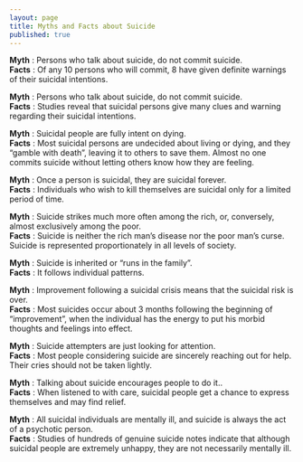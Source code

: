```yaml
---
layout: page
title: Myths and Facts about Suicide
published: true
---
```


**Myth** : Persons who talk about suicide, do not commit suicide.  
**Facts** : Of any 10 persons who will commit, 8 have given definite warnings of their suicidal intentions.

**Myth** : Persons who talk about suicide, do not commit suicide.  
**Facts** : Studies reveal that suicidal persons give many clues and warning regarding their suicidal intentions.

**Myth** : Suicidal people are fully intent on dying.  
**Facts** : Most suicidal persons are undecided about living or dying, and they “gamble with death”, leaving it to others to save them. Almost no one commits suicide without letting others know how they are feeling.  

**Myth** : Once a person is suicidal, they are suicidal forever.  
**Facts** : Individuals who wish to kill themselves are suicidal only for a  limited period of time.

**Myth** : Suicide strikes much more often among the rich, or,  conversely, almost exclusively among
the poor.  
**Facts** : Suicide is neither the rich man’s disease nor the poor man’s curse.
Suicide is represented proportionately in all levels of society.

**Myth** :  Suicide is inherited or “runs in the family”.  
**Facts** : It follows individual patterns.

**Myth** :  Improvement following a suicidal crisis means that the suicidal risk is over.  
**Facts** : Most suicides occur about 3 months following the beginning of “improvement”, when the individual has the energy to put his morbid thoughts and feelings into effect.

**Myth** : Suicide attempters are just looking for attention.  
**Facts** : Most people considering suicide are sincerely reaching out for help.
Their cries should not be taken lightly.

**Myth** :  Talking about suicide encourages people to do it..  
**Facts** : When listened to with care, suicidal people get a chance to express themselves
and may find relief.

**Myth** : All suicidal individuals are mentally ill, and suicide is always the act of a psychotic person.  
**Facts** : Studies of hundreds of genuine suicide notes indicate that although suicidal people are extremely  unhappy, they are not necessarily mentally ill.

